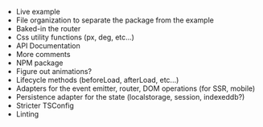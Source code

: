 - Live example
- File organization to separate the package from the example
- Baked-in the router
- Css utility functions (px, deg, etc...)
- API Documentation
- More comments
- NPM package
- Figure out animations?
- Lifecycle methods (beforeLoad, afterLoad, etc...)
- Adapters for the event emitter, router, DOM operations (for SSR, mobile)
- Persistence adapter for the state (localstorage, session, indexeddb?)
- Stricter TSConfig
- Linting
